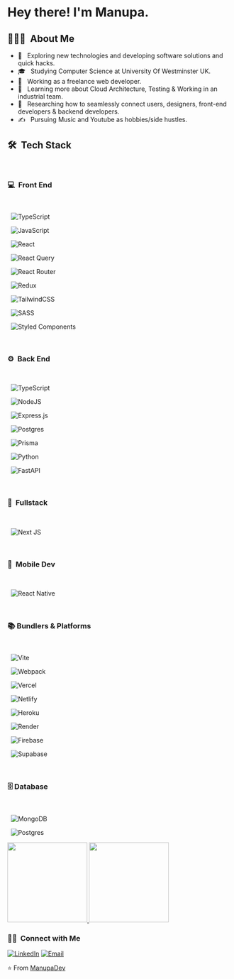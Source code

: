 <h1> Hey there! I'm Manupa.</h1>

<h2> 👨🏻‍💻 &nbsp;About Me </h2>

- 🤔 &nbsp; Exploring new technologies and developing software solutions and quick hacks.
- 🎓 &nbsp; Studying Computer Science at University Of Westminster UK.
- 💼 &nbsp; Working as a freelance web developer.
- 🌱 &nbsp; Learning more about Cloud Architecture, Testing & Working in an industrial team.
- 💫 &nbsp; Researching how to seamlessly connect users, designers, front-end developers & backend developers.
- ✍️ &nbsp; Pursuing Music and Youtube as hobbies/side hustles.

<h2> 🛠 &nbsp;Tech Stack</h2>
<br/>
<h3> 💻 &nbsp;Front End</h3>
<br/>

&nbsp; ![TypeScript](https://img.shields.io/badge/typescript-%23007ACC.svg?style=for-the-badge&logo=typescript&logoColor=white) 

&nbsp; ![JavaScript](https://img.shields.io/badge/javascript-%23323330.svg?style=for-the-badge&logo=javascript&logoColor=%23F7DF1E)  

&nbsp; ![React](https://img.shields.io/badge/react-%2320232a.svg?style=for-the-badge&logo=react&logoColor=%2361DAFB)    

&nbsp; ![React Query](https://img.shields.io/badge/-React%20Query-FF4154?style=for-the-badge&logo=react%20query&logoColor=white) 

&nbsp; ![React Router](https://img.shields.io/badge/React_Router-CA4245?style=for-the-badge&logo=react-router&logoColor=white) 

&nbsp; ![Redux](https://img.shields.io/badge/redux-%23593d88.svg?style=for-the-badge&logo=redux&logoColor=white)

&nbsp; ![TailwindCSS](https://img.shields.io/badge/tailwindcss-%2338B2AC.svg?style=for-the-badge&logo=tailwind-css&logoColor=white) 

&nbsp; ![SASS](https://img.shields.io/badge/SASS-hotpink.svg?style=for-the-badge&logo=SASS&logoColor=white)  

&nbsp; ![Styled Components](https://img.shields.io/badge/styled--components-DB7093?style=for-the-badge&logo=styled-components&logoColor=white)

<br/>
<h3> ⚙️ &nbsp;Back End</h3>
<br/>

&nbsp; ![TypeScript](https://img.shields.io/badge/typescript-%23007ACC.svg?style=for-the-badge&logo=typescript&logoColor=white) 

&nbsp; ![NodeJS](https://img.shields.io/badge/node.js-6DA55F?style=for-the-badge&logo=node.js&logoColor=white) 

&nbsp; ![Express.js](https://img.shields.io/badge/express.js-%23404d59.svg?style=for-the-badge&logo=express&logoColor=%2361DAFB)  

&nbsp; ![Postgres](https://img.shields.io/badge/postgres-%23316192.svg?style=for-the-badge&logo=postgresql&logoColor=white) 

&nbsp; ![Prisma](https://img.shields.io/badge/Prisma-3982CE?style=for-the-badge&logo=Prisma&logoColor=white)  

&nbsp; ![Python](https://img.shields.io/badge/python-3670A0?style=for-the-badge&logo=python&logoColor=ffdd54)

&nbsp; ![FastAPI](https://img.shields.io/badge/FastAPI-005571?style=for-the-badge&logo=fastapi)

<br/>
<h3> 💫&nbsp; Fullstack</h3>
<br/>

&nbsp; ![Next JS](https://img.shields.io/badge/Next-black?style=for-the-badge&logo=next.js&logoColor=white) 

<br/>
<h3> 📱&nbsp; Mobile Dev</h3>
<br/>

&nbsp; ![React Native](https://img.shields.io/badge/react_native-%2320232a.svg?style=for-the-badge&logo=react&logoColor=%2361DAFB) 

<br/>
<h3> 📚&nbsp;Bundlers & Platforms</h3>
<br/>

&nbsp; ![Vite](https://img.shields.io/badge/vite-%23646CFF.svg?style=for-the-badge&logo=vite&logoColor=white) 

&nbsp; ![Webpack](https://img.shields.io/badge/webpack-%238DD6F9.svg?style=for-the-badge&logo=webpack&logoColor=black)   

&nbsp; ![Vercel](https://img.shields.io/badge/vercel-%23000000.svg?style=for-the-badge&logo=vercel&logoColor=white)  

&nbsp; ![Netlify](https://img.shields.io/badge/netlify-%23000000.svg?style=for-the-badge&logo=netlify&logoColor=#00C7B7) 

&nbsp; ![Heroku](https://img.shields.io/badge/heroku-%23430098.svg?style=for-the-badge&logo=heroku&logoColor=white)  

&nbsp; ![Render](https://img.shields.io/badge/Render-%46E3B7.svg?style=for-the-badge&logo=render&logoColor=white)   

&nbsp; ![Firebase](https://img.shields.io/badge/Firebase-039BE5?style=for-the-badge&logo=Firebase&logoColor=white)  

&nbsp; ![Supabase](https://img.shields.io/badge/Supabase-3ECF8E?style=for-the-badge&logo=supabase&logoColor=white)   

<br/>
<h3> 🗄️&nbsp;Database</h3>
<br/>

&nbsp; ![MongoDB](https://img.shields.io/badge/MongoDB-%234ea94b.svg?style=for-the-badge&logo=mongodb&logoColor=white)   

&nbsp; ![Postgres](https://img.shields.io/badge/postgres-%23316192.svg?style=for-the-badge&logo=postgresql&logoColor=white) 

<a href="https://github.com/ManupaDev">
  <img height="180em" src="https://github-readme-stats.vercel.app/api?username=ManupaDev&theme=buefy&show_icons=true" />
  <img height="180em" src="https://github-readme-stats.vercel.app/api/top-langs/?username=ManupaDev&theme=buefy&layout=compact" />
</a>

<br/>

<h3> 🤝🏻 &nbsp;Connect with Me </h3>

<p align="center">

<a href="https://www.linkedin.com/in/manupa-chathwara/"><img alt="LinkedIn" src="https://img.shields.io/badge/LinkedIn-Manupa%20Samarawickrama%20-blue?style=flat-square&logo=linkedin"></a>
<a href="mailto:manupadevsuite@gmail.com"><img alt="Email" src="https://img.shields.io/badge/Email-manupadevsuite@gmail.com-blue?style=flat-square&logo=gmail"></a>
</p>

⭐️ From [ManupaDev](https://github.com/AVS1508)
